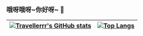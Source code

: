 ### 哦呀哦呀\~你好呀~ 👋

<!--
**Travellerrr/Travellerrr** is a ✨ _special_ ✨ repository because its `README.md` (this file) appears on your GitHub profile.

Here are some ideas to get you started:

- 🔭 I’m currently working on ...
- 🌱 I’m currently learning ...
- 👯 I’m looking to collaborate on ...
- 🤔 I’m looking for help with ...
- 💬 Ask me about ...
- 📫 How to reach me: ...
- 😄 Pronouns: ...
- ⚡ Fun fact: ...
-->

| <a href="https://github.com/Travellerrr" target="_blank">![Travellerrr's GitHub stats](https://github-readme-stats.vercel.app/api?username=travellerrr&show_icons=true&locale=cn&hide_border=true)</a> | <a href="https://github.com/Travellerrr" target="_blank">![Top Langs](https://github-readme-stats.vercel.app/api/top-langs/?username=Travellerrr&show_icons=true&locale=cn&hide_border=true)</a> |
| ---------------------------------------- | ---------------------------------------- |
